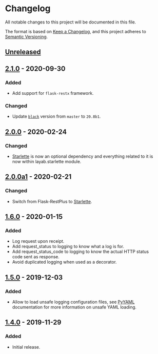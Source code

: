 # Changelog
All notable changes to this project will be documented in this file.

The format is based on [Keep a Changelog](https://keepachangelog.com/en/1.0.0/),
and this project adheres to [Semantic Versioning](https://semver.org/spec/v2.0.0.html).

## [Unreleased]

## [2.1.0] - 2020-09-30
### Added
- Add support for `flask-restx` framework.

### Changed
- Update [`black`](https://pypi.org/project/black/) version from `master` to `20.8b1`.

## [2.0.0] - 2020-02-24
### Changed
- [Starlette](https://www.starlette.io) is now an optional dependency and everything related to it is now within layab.starlette module.

## [2.0.0a1] - 2020-02-21
### Changed
- Switch from Flask-RestPlus to [Starlette](https://www.starlette.io).

## [1.6.0] - 2020-01-15
### Added
- Log request upon receipt.
- Add request_status to logging to know what a log is for.
- Add request_status_code to logging to know the actual HTTP status code sent as response.
- Avoid duplicated logging when used as a decorator.

## [1.5.0] - 2019-12-03
### Added
- Allow to load unsafe logging configuration files, see [PyYAML](https://pyyaml.org/wiki/PyYAMLDocumentation) documentation for more information on unsafe YAML loading.

## [1.4.0] - 2019-11-29
### Added
- Initial release.

[Unreleased]: https://github.com/Colin-b/layab/compare/v2.1.0...HEAD
[2.1.0]: https://github.com/Colin-b/layab/compare/v2.0.0...v2.1.0
[2.0.0]: https://github.com/Colin-b/layab/compare/v2.0.0a1...v2.0.0
[2.0.0a1]: https://github.com/Colin-b/layab/compare/v1.5.0...v2.0.0a1
[1.6.0]: https://github.com/Colin-b/layab/compare/v1.5.0...v1.6.0
[1.5.0]: https://github.com/Colin-b/layab/compare/v1.4.0...v1.5.0
[1.4.0]: https://github.com/Colin-b/layab/releases/tag/v1.4.0

